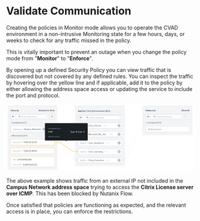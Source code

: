 # Validate Communication

Creating the policies in Monitor mode allows you to operate the CVAD environment in a non-intrusive Monitoring state for a few hours, days, or weeks to check for any traffic missed in the policy. 

This is vitally important to prevent an outage when you change the policy mode from "**Monitor**" to "**Enforce**".

By opening up a defined Security Policy you can view traffic that is discovered but not covered by any defined rules. You can inspect the traffic by hovering over the yellow line and if applicable, add it to the policy by either allowing the address space access or updating the service to include the port and protocol.

![Monitoring Network Blocks](../images/bp-2125-securing-citrix-virtual-apps-and-desktops-with-nutanix-flow_image40.png "Monitoring Network Blocks")

The above example shows traffic from an external IP not included in the **Campus Network address space**  trying to access the **Citrix License server over ICMP**. This has been blocked by Nutanix Flow.

Once satisfied that policies are functioning as expected, and the relevant access is in place, you can enforce the restrictions.